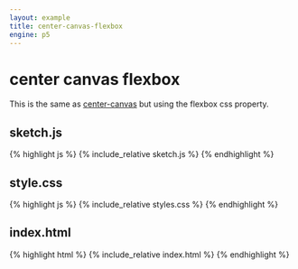 ```yaml
---
layout: example
title: center-canvas-flexbox
engine: p5
---
```


# center canvas flexbox

This is the same as [center-canvas](../center-canvas) but using the flexbox css property.  

## sketch.js 
{% highlight js %}
{% include_relative sketch.js %}
{% endhighlight %}
## style.css 
{% highlight js %}
{% include_relative styles.css %}
{% endhighlight %}
## index.html 
{% highlight html %}
{% include_relative index.html %}
{% endhighlight %}
